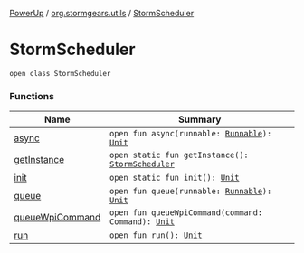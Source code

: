 [PowerUp](../../index.md) / [org.stormgears.utils](../index.md) / [StormScheduler](./index.md)

# StormScheduler

`open class StormScheduler`

### Functions

| Name | Summary |
|---|---|
| [async](async.md) | `open fun async(runnable: `[`Runnable`](http://docs.oracle.com/javase/8/docs/api/java/lang/Runnable.html)`): `[`Unit`](https://kotlinlang.org/api/latest/jvm/stdlib/kotlin/-unit/index.html) |
| [getInstance](get-instance.md) | `open static fun getInstance(): `[`StormScheduler`](./index.md) |
| [init](init.md) | `open static fun init(): `[`Unit`](https://kotlinlang.org/api/latest/jvm/stdlib/kotlin/-unit/index.html) |
| [queue](queue.md) | `open fun queue(runnable: `[`Runnable`](http://docs.oracle.com/javase/8/docs/api/java/lang/Runnable.html)`): `[`Unit`](https://kotlinlang.org/api/latest/jvm/stdlib/kotlin/-unit/index.html) |
| [queueWpiCommand](queue-wpi-command.md) | `open fun queueWpiCommand(command: Command): `[`Unit`](https://kotlinlang.org/api/latest/jvm/stdlib/kotlin/-unit/index.html) |
| [run](run.md) | `open fun run(): `[`Unit`](https://kotlinlang.org/api/latest/jvm/stdlib/kotlin/-unit/index.html) |
